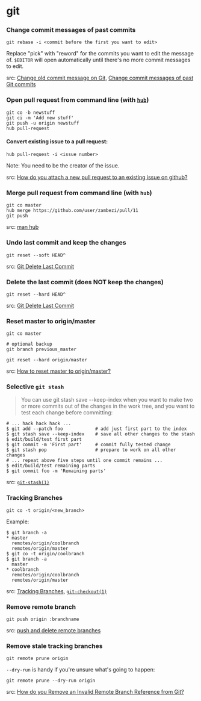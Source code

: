 git
===

### Change commit messages of past commits

    git rebase -i <commit before the first you want to edit>

Replace "pick" with "reword" for the commits you want to edit the message of. `$EDITOR` will open automatically until there's no more commit messages to edit.

src: [Change old commit message on Git](http://stackoverflow.com/questions/1884474/change-old-commit-message-on-git), [Change commit messages of past Git commits](http://makandracards.com/makandra/868-change-commit-messages-of-past-git-commits)

### Open pull request from command line (with [`hub`](http://hub.github.com/))

    git co -b newstuff
    git ci -m 'Add new stuff'
    git push -u origin newstuff
    hub pull-request
    
#### Convert existing issue to a pull request:

    hub pull-request -i <issue number>

Note: You need to be the creator of the issue.

src: [How do you attach a new pull request to an existing issue on github?](http://stackoverflow.com/questions/4528869/how-do-you-attach-a-new-pull-request-to-an-existing-issue-on-github)
    
### Merge pull request from command line (with `hub`)

    git co master
    hub merge https://github.com/user/zambezi/pull/11
    git push

src: [man hub](http://hub.github.com/hub.1.html)

### Undo last commit and keep the changes

    git reset --soft HEAD^

src: [Git Delete Last Commit](http://nakkaya.com/2009/09/24/git-delete-last-commit/)

### Delete the last commit (does NOT keep the changes)

    git reset --hard HEAD^
    
src: [Git Delete Last Commit](http://nakkaya.com/2009/09/24/git-delete-last-commit/)

### Reset master to origin/master

    git co master

    # optional backup
    git branch previous_master

    git reset --hard origin/master

src: [How to reset master to origin/master?](http://superuser.com/questions/273172/how-to-reset-master-to-origin-master)

### Selective `git stash`

> You can use git stash save --keep-index when you want to make two or more commits out of the changes in the work tree, and you want to test each change
before committing:

    # ... hack hack hack ...
    $ git add --patch foo            # add just first part to the index
    $ git stash save --keep-index    # save all other changes to the stash
    $ edit/build/test first part
    $ git commit -m 'First part'     # commit fully tested change
    $ git stash pop                  # prepare to work on all other changes
    # ... repeat above five steps until one commit remains ...
    $ edit/build/test remaining parts
    $ git commit foo -m 'Remaining parts'

src: [`git-stash(1)`](http://git-scm.com/docs/git-stash)

### Tracking Branches

    git co -t origin/<new_branch>

Example:

    $ git branch -a
    * master
      remotes/origin/coolbranch
      remotes/origin/master
    $ git co -t origin/coolbranch
    $ git branch -a
      master
    * coolbranch
      remotes/origin/coolbranch
      remotes/origin/master

src: [Tracking Branches](http://git-scm.com/book/en/Git-Branching-Remote-Branches#Tracking-Branches), [`git-checkout(1)`](http://git-scm.com/docs/git-checkout)

### Remove remote branch

    git push origin :branchname
    
src: [push and delete remote branches](http://gitready.com/beginner/2009/02/02/push-and-delete-branches.html)

### Remove stale tracking branches

    git remote prune origin
    
`--dry-run` is handy if you're unsure what's going to happen:
    
    git remote prune --dry-run origin

src: [How do you Remove an Invalid Remote Branch Reference from Git?](http://stackoverflow.com/questions/1072171/how-do-you-remove-an-invalid-remote-branch-reference-from-git)

